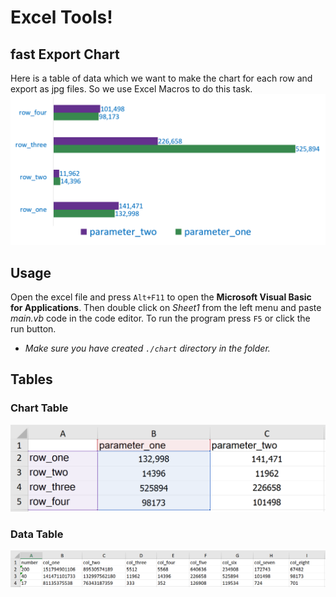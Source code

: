 # Excel Tools!

## fast Export Chart

Here is a table of data which we want to make the chart for each row and export as jpg files. So we use Excel Macros to do this task.
![Chart](https://github.com/daniyaleight/fastexportchart/blob/master/chart.png?raw=true "Chart")

## Usage
Open the excel file and press `Alt+F11` to open the **Microsoft Visual Basic for Applications**. Then double click on *Sheet1* from the left menu and paste *main.vb* code in the code editor. To run the program press `F5` or click the run button.
* *Make sure you have created `./chart` directory in the folder.*
## Tables
### Chart Table
![Chart table](https://github.com/daniyaleight/fastexportchart/blob/master/chart_table.png?raw=true "Chart table")

### Data Table
![Data Table](https://github.com/daniyaleight/fastexportchart/blob/master/data_table.png?raw=true "Data Table")

